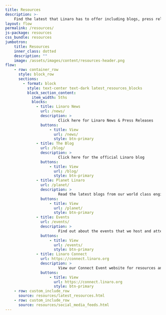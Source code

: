 ```yaml
---
title: Resources
description: >-
    Find the latest that Linaro has to offer including blogs, press releases, presentations and videos.
layout: flow
permalink: /resources/
js-package: resources
css_bundle: resources
jumbotron:
    title: Resources
    inner_class: dotted
    description: ""
    image: /assets/images/content/resources-header.png
flow:
    - row: container_row
      style: block_row
      sections:
        - format: block
          style: text-center text-dark latest_resources_blocks
          block_section_content:
            item_width: 5ths
            blocks:
              - title: Linaro News
                url: /news/
                description: >
                        Click here for Linaro News & Press Releases
                buttons:
                    - title: View
                      url: /news/
                      style: btn-primary
              - title: The Blog
                url: /blog/
                description: >
                        Click here for the official Linaro blog
                buttons:
                    - title: View
                      url: /blog/
                      style: btn-primary
              - title: Planet Linaro
                url: /planet/
                description: >
                        Read the latest blogs from our world class engineers
                buttons:
                    - title: View
                      url: /planet/
                      style: btn-primary
              - title: Events
                url: /events/
                description: >
                        Find out about the events that we host and attend.
                buttons:
                    - title: View
                      url: /events/
                      style: btn-primary
              - title: Linaro Connect
                url: https://connect.linaro.org
                description: >
                        View our Connect Event website for resources and more.
                buttons:
                    - title: View
                      url: https://connect.linaro.org
                      style: btn-primary
    - row: custom_include_row
      source: resources/latest_resources.html
    - row: custom_include_row
      source: resources/social_media_feeds.html
---
```


